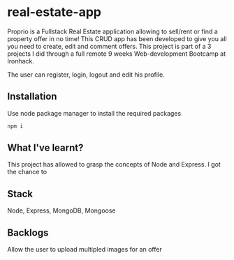 # real-estate-app

Proprio is a Fullstack Real Estate application allowing to sell/rent or find a property offer in no time! This CRUD app has been developed to give you all you need to create, edit and comment offers. This project is part of a 3 projects I did through a full remote 9 weeks Web-development Bootcamp at Ironhack.

The user can register, login, logout and edit his profile.

## Installation

Use node package manager to install the required packages

```bash
npm i 
```

## What I've learnt?

This project has allowed to grasp the concepts of Node and Express. I got the chance to 

## Stack

Node, Express, MongoDB, Mongoose

## Backlogs

Allow the user to upload multipled images for an offer
